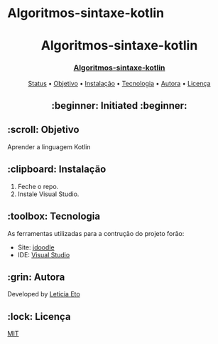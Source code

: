 # Algoritmos-sintaxe-kotlin
<h1 align="center">Algoritmos-sintaxe-kotlin</h1>
<h3 align="center">
<a href="https://www.youtube.com/playlist?list=PLWNaqtzH6CWRUd0iIEJotRrpwtXXnFROE" target="_blank">Algoritmos-sintaxe-kotlin</a>
</h3>



<p align="center">
 <a href="#status">Status</a> • 
 <a href="#objective">Objetivo</a> •
 <a href="#installation">Instalação</a> • 
 <a href="#technology">Tecnologia</a> • 
 <a href="#author">Autora</a> •
 <a href="#licence">Licença</a>
</p>

<h2 align="center" id=status> 
	:beginner: Initiated :beginner:
</h2>

<h2 id=objective>:scroll: Objetivo</h2>
Aprender a linguagem Kotlin<br>

<h2 id=installation>:clipboard: Instalação</h2>

1. Feche o repo.
2. Instale Visual Studio.

<h2 id=technology>:toolbox: Tecnologia</h2>

As ferramentas utilizadas para a contrução do projeto forão:

- Site: <a href="https://www.jdoodle.com/compile-kotlin-online">jdoodle</a>
- IDE: <a href="https://visualstudio.microsoft.com/downloads/">Visual Studio</a>

<h2 id=author>:grin: Autora</h2>

Developed by <a href="https://www.linkedin.com/in/danhpaiva/" target="_blank">Leticia Eto</a>

<h2 id=licence>:lock: Licença</h2>
<a href="https://github.com/danhpaiva/csharp-unit-test-programada-mente/blob/main/LICENSE" target="_blank">MIT</a>

